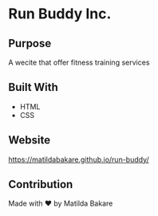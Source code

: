 # Run Buddy Inc.

## Purpose
A wecite that offer fitness training services

## Built With
* HTML
* CSS

## Website
https://matildabakare.github.io/run-buddy/

## Contribution
Made with ❤️ by Matilda Bakare
